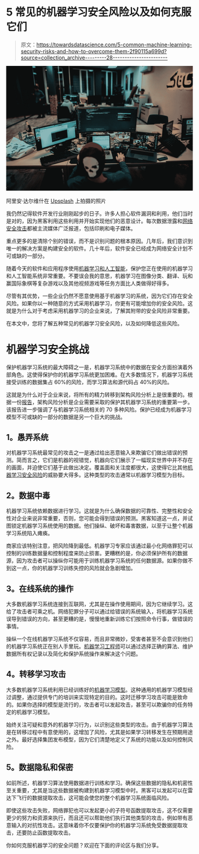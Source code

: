 # 5 常见的机器学习安全风险以及如何克服它们

> 原文：<https://towardsdatascience.com/5-common-machine-learning-security-risks-and-how-to-overcome-them-2f90115a699d?source=collection_archive---------28----------------------->

![](img/fec553d3acdc7702b23a0b2051f36f8b.png)

阿里安·达尔维什在 [Upsplash](https://unsplash.com/?utm_source=unsplash&utm_medium=referral&utm_content=creditCopyText) 上拍摄的照片

我仍然记得软件开发行业刚刚起步的日子。许多人担心软件漏洞和利用，他们当时是对的，因为黑客利用这些利用并开始实现他们的恶意设计。每次数据泄露和[网络安全攻击](https://totalsecurityadvisor.blr.com/cybersecurity/7-types-of-cybersecurity-attacks-and-what-you-need-to-know-about-them/)都被主流媒体广泛报道，包括印刷和电子媒体。

重点更多的是清除个别的错误，而不是识别问题的根本原因。几年后，我们意识到唯一的解决方案是构建安全的软件。几十年后，软件安全已经成为网络安全计划不可或缺的一部分。

随着今天的软件和应用程序使用[机器学习和人工智能](https://www.branex.ca/blog/how-machine-learning-optimizing-user-experience/)，保护您正在使用的机器学习和人工智能系统非常重要。不要误会我的意思，机器学习在图像分类、翻译、玩和赢国际象棋等复杂游戏以及其他视频游戏等任务方面比人类做得好得多。

尽管有其优势，一些企业仍然不愿意使用基于机器学习的系统，因为它们存在安全风险。如果你以一种随意的方式采用机器学习，你更有可能增加你的安全风险。这就是为什么对于考虑采用机器学习的企业来说，了解其附带的安全风险非常重要。

在本文中，您将了解五种常见的机器学习安全风险，以及如何降低这些风险。

# **机器学习安全挑战**

保护机器学习系统的最大障碍之一是，机器学习系统中的数据在安全方面扮演着外部角色。这使得保护你的机器学习系统更加困难。在大多数情况下，机器学习系统接受训练的数据集占 60%的风险，而学习算法和源代码占 40%的风险。

这就是为什么对于企业来说，将所有的精力转移到架构风险分析上是很重要的。根据一份[报告](https://berryvilleiml.com/wp-login.php?action=register&redirect_to=/results/ara.pdf)，架构风险分析是企业需要采取的保护其机器学习系统的重要第一步。该报告进一步强调了与机器学习系统相关的 70 多种风险。保护已经成为机器学习模型不可或缺的一部分的数据是另一个巨大的挑战。

## **1。愚弄系统**

对机器学习系统最常见的攻击之一是通过给出恶意输入来欺骗它们做出错误的预测。简而言之，它们是机器的视错觉，机器向它们展示了一幅现实世界中并不存在的画面，并迫使它们基于此做出决定。覆盖面和关注度都很大，这使得它比其他[机器学习安全风险](https://hackernoon.com/7-sneaky-ways-hackers-are-using-machine-learning-to-steal-your-data-d0933w6a)的威胁要大得多。这种类型的攻击通常以机器学习模型为目标。

## **2。数据中毒**

机器学习系统依赖数据进行学习。这就是为什么确保数据的可靠性、完整性和安全性对企业来说非常重要，否则，您可能会得到错误的预测。黑客知道这一点，并试图锁定机器学习系统使用的数据。他们操纵、破坏和毒害数据，以至于让整个机器学习系统陷入瘫痪。

商家应该特别注意，把风险降到最低。机器学习专家应该通过最小化网络罪犯可以控制的训练数据量和控制程度来防止损害。更糟糕的是，你必须保护所有的数据源，因为攻击者可以操纵你可能用于训练机器学习系统的任何数据源。如果你做不到这一点，你的机器学习训练失控的风险就会急剧增加。

## **3。在线系统的操作**

大多数机器学习系统连接到互联网，尤其是在操作使用期间，因为它继续学习。这给了攻击者可乘之机。网络犯罪分子可以通过给错误的系统输入，将机器学习系统误导到错误的方向，甚至更糟的是，慢慢地重新训练它们按照命令行事，做错误的事情。

操纵一个在线机器学习系统不仅容易，而且非常微妙，受害者甚至不会意识到他们的机器学习系统正在别人手里玩。[机器学习工程师](/mlevsds-3c89425baabb?source=collection_home---4------5-----------------------)可以通过选择正确的算法、维护数据所有权记录以及简化和保护系统操作来解决这个问题。

## **4。转移学习攻击**

大多数机器学习系统利用已经训练好的[机器学习模型](/lessons-learned-from-almost-failing-to-deploy-a-simple-machine-learning-model-in-the-cloud-69f041704f03?source=collection_home---4------1-----------------------)。这种通用的机器学习模型经过调整，通过提供专门的培训来实现特定的目的。这时迁移学习攻击可能是致命的。如果你选择的模型是流行的，攻击者可以发起攻击，甚至可以欺骗你的任务特定的机器学习模型。

始终关注可疑和意外的机器学习行为，以识别这些类型的攻击。由于机器学习算法是在转移过程中有意使用的，这增加了风险，尤其是如果学习转移发生在预期用途之外。最好选择集团发布模型，因为它们清楚地定义了系统的功能以及如何控制风险。

## **5。数据隐私和保密**

如前所述，机器学习算法使用数据进行训练和学习。确保这些数据的隐私和机密性至关重要，尤其是当这些数据被构建到机器学习模型中时。黑客可以发起可以在雷达下飞行的数据提取攻击，这可能会使您的整个机器学习系统面临风险。

即使这些攻击失败，网络罪犯也可以发起更小的子符号函数提取攻击，这不仅需要更少的努力和资源来执行，而且还可以帮助他们执行其他类型的攻击，例如带有恶意输入的对抗性攻击。这意味着你不仅要保护你的机器学习系统免受数据提取攻击，还要防止函数提取攻击。

你如何克服机器学习的安全问题？欢迎在下面的评论区与我们分享。